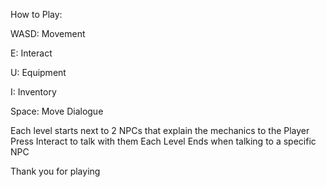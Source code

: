 How to Play:

WASD:   Movement

E:      Interact

U:      Equipment

I:      Inventory

Space:  Move Dialogue


Each level starts next to 2 NPCs that explain the mechanics to the Player
Press Interact to talk with them
Each Level Ends when talking to a specific NPC

Thank you for playing
